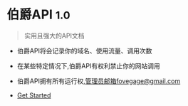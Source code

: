 # 伯爵API <small>1.0</small>

> 实用且强大的API文档

* 伯爵API将会记录你的域名、使用流量、调用次数
* 在某些特定情况下,伯爵API有权利禁止你的网站调用
* 伯爵API拥有所有运行权,管理员邮箱fovegage@gmail.com


* [Get Started](zh-cn/quickstart)
